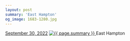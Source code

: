 ```yaml
---
layout: post
summary: 'East Hampton'
og_image: 1683-1280.jpg
---
```


<p>
  <time>
    <a href="/1683">September 30, 2022</a>
  </time>
  <a href="/1683">
    <img src="{{ site.assets_url }}/1683-640.jpg" srcset="{{ site.assets_url }}/1683-320.jpg 320w, {{ site.assets_url }}/1683-640.jpg 640w, {{ site.assets_url }}/1683-960.jpg 960w, {{ site.assets_url }}/1683-1280.jpg 1280w" sizes="(min-width: 700px) 50vw, calc(100vw - 2rem)" alt="{{ page.summary }}" />
  </a>
  <span>East Hampton</span>
</p>
